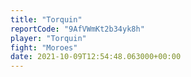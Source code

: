 ```yaml
---
title: "Torquin"
reportCode: "9AfVWmKt2b34yk8h"
player: "Torquin"
fight: "Moroes"
date: 2021-10-09T12:54:48.063000+00:00
---
```

